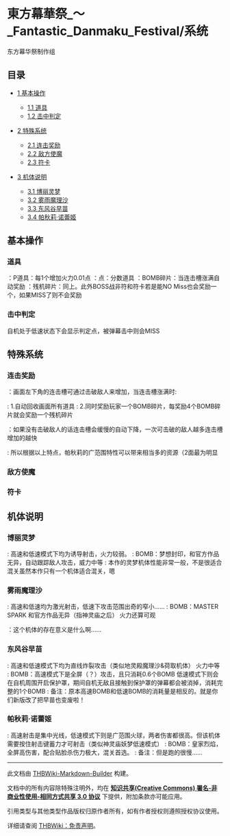 # 東方幕華祭_～_Fantastic_Danmaku_Festival/系统

<!-- source html: G:\repos\THBWiki-Markdown-Builder\THBWikiMarkdown\Temp\main\1\19\ns0%3A%E6%9D%B1%E6%96%B9%E5%B9%95%E8%8F%AF%E7%A5%AD_%EF%BD%9E_Fantastic_Danmaku_Festival%2F%E7%B3%BB%E7%BB%9F.html -->

东方幕华祭制作组


## 目录

- [1 基本操作](#基本操作)

  - [1.1 道具](#道具)
  - [1.2 击中判定](#击中判定)



- [2 特殊系统](#特殊系统)

  - [2.1 连击奖励](#连击奖励)
  - [2.2 敌方使魔](#敌方使魔)
  - [2.3 符卡](#符卡)



- [3 机体说明](#机体说明)

  - [3.1 博丽灵梦](#博丽灵梦)
  - [3.2 雾雨魔理沙](#雾雨魔理沙)
  - [3.3 东风谷早苗](#东风谷早苗)
  - [3.4 帕秋莉·诺蕾姬](#帕秋莉·诺蕾姬)








## 基本操作

### 道具
  
：P道具：每1个增加火力0.01点
：点：分数道具
：BOMB碎片：当连击槽涨满自动奖励
：残机碎片：同上。此外BOSS战非符和符卡若是能NO Miss也会奖励一个，如果MISS了则不会奖励
  


### 击中判定
  
自机处于低速状态下会显示判定点，被弹幕击中则会MISS
  


## 特殊系统

### 连击奖励
  
：画面左下角的连击槽可通过击破敌人来增加，当连击槽涨满时:
  

: 1.自动回收画面所有道具
: 2.同时奖励玩家一个BOMB碎片，每奖励4个BOMB碎片就会奖励一个残机碎片

  
：如果没有击破敌人的话连击槽会缓慢的自动下降，一次可击破的敌人越多连击槽增加的越快
  

: 所以根据以上特点，帕秋莉的广范围特性可以带来相当多的资源（2面最为明显


### 敌方使魔

### 符卡

## 机体说明

### 博丽灵梦
: 高速和低速模式下均为诱导射击，火力较弱。
: BOMB：梦想封印，和官方作品无异，自动跟踪敌人攻击，威力中等
: 本作的灵梦机体性能非常一般，不是很适合混关虽然本作只有一个机体适合混关，嗯


### 雾雨魔理沙
: 高速和低速均为激光射击，低速下攻击范围出奇的窄小……
: BOMB：MASTER SPARK 和官方作品无异（指神灵庙之后） 火力还算可观

  
：这个机体的存在意义是什么啊……
  


### 东风谷早苗
: 高速和低速模式下均为直线炸裂攻击（类似地灵殿魔理沙&amp;荷取机体） 火力中等
: BOMB：高速模式下是全屏（？）攻击，且只消耗0.6个BOMB 低速模式下则会在自机周围开启保护罩，期间自机无敌且接触到保护罩的弹幕都会被消掉，消耗完整的1个BOMB
: 备注：原本高速BOMB和低速BOMB的消耗量是相反的。就是你们新版改了把早苗也变废啦！


### 帕秋莉·诺蕾姬
: 高速射击是集中光线，低速模式下则是广范围火球，两者伤害都很高。但该机体需要按住射击键蓄力才可射击（类似神灵庙妖梦低速模式）
: BOMB：皇家烈焰，全屏高伤害，配合贴脸杀伤力极大，混关首选。
: 备注：但是跑的很慢……





---

此文档由 [THBWiki-Markdown-Builder](https://github.com/Delsin-Yu/THBWiki-Markdown-Builder) 构建。

文档中的所有内容除特殊注明外，均在 [**知识共享(Creative Commons) 署名-非商业性使用-相同方式共享 3.0 协议**](https://creativecommons.org/licenses/by-sa/3.0/deed.zh-hans) 下提供，附加条款亦可能应用。

引用类型与其他类型作品版权归原作者所有，如有作者授权则遵照授权协议使用。

详细请查阅 [THBWiki：免责声明](https://thbwiki.cc/THBWiki:%E5%85%8D%E8%B4%A3%E5%A3%B0%E6%98%8E)。

